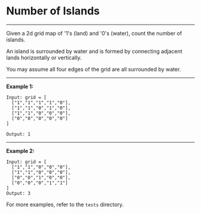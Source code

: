 # Number of Islands

---

Given a 2d grid map of '1's (land) and '0's (water), count the number of islands. 

An island is surrounded by water and is formed by connecting adjacent lands horizontally or vertically. 

You may assume all four edges of the grid are all surrounded by water.

---

**Example 1:**

```
Input: grid = [
  ["1","1","1","1","0"],
  ["1","1","0","1","0"],
  ["1","1","0","0","0"],
  ["0","0","0","0","0"]
]

Output: 1
```

---

**Example 2:**

```
Input: grid = [
  ["1","1","0","0","0"],
  ["1","1","0","0","0"],
  ["0","0","1","0","0"],
  ["0","0","0","1","1"]
]
Output: 3
```

For more examples, refer to the `tests` directory.
